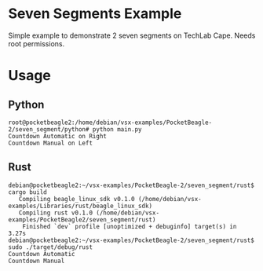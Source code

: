 # Seven Segments Example

Simple example to demonstrate 2 seven segments on TechLab Cape. Needs root permissions.

# Usage

## Python

```console
root@pocketbeagle2:/home/debian/vsx-examples/PocketBeagle-2/seven_segment/python# python main.py
Countdown Automatic on Right
Countdown Manual on Left
```

## Rust

```console
debian@pocketbeagle2:~/vsx-examples/PocketBeagle-2/seven_segment/rust$ cargo build
   Compiling beagle_linux_sdk v0.1.0 (/home/debian/vsx-examples/Libraries/rust/beagle_linux_sdk)
   Compiling rust v0.1.0 (/home/debian/vsx-examples/PocketBeagle2/seven_segment/rust)
    Finished `dev` profile [unoptimized + debuginfo] target(s) in 3.27s
debian@pocketbeagle2:~/vsx-examples/PocketBeagle-2/seven_segment/rust$ sudo ./target/debug/rust
Countdown Automatic
Countdown Manual
```
